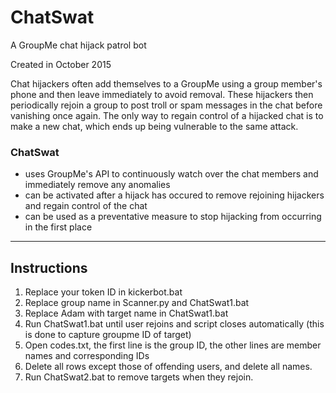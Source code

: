 # ChatSwat
A GroupMe chat hijack patrol bot

Created in October 2015

Chat hijackers often add themselves to a GroupMe using a group member's phone and then leave immediately to avoid removal. These hijackers then periodically rejoin a group to post troll or spam messages in the chat before vanishing once again. The only way to regain control of a hijacked chat is to make a new chat, which ends up being vulnerable to the same attack.

### ChatSwat 
* uses GroupMe's API to continuously watch over the chat members and immediately remove any anomalies
* can be activated after a hijack has occured to remove rejoining hijackers and regain control of the chat
* can be used as a preventative measure to stop hijacking from occurring in the first place
------
## Instructions
1. Replace your token ID in kickerbot.bat
2. Replace group name in Scanner.py and ChatSwat1.bat
3. Replace Adam with target name in ChatSwat1.bat
4. Run ChatSwat1.bat until user rejoins and script closes automatically (this is done to capture groupme ID of target)
5. Open codes.txt, the first line is the group ID, the other lines are member names and corresponding IDs
6. Delete all rows except those of offending users, and delete all names.
7. Run ChatSwat2.bat to remove targets when they rejoin.

